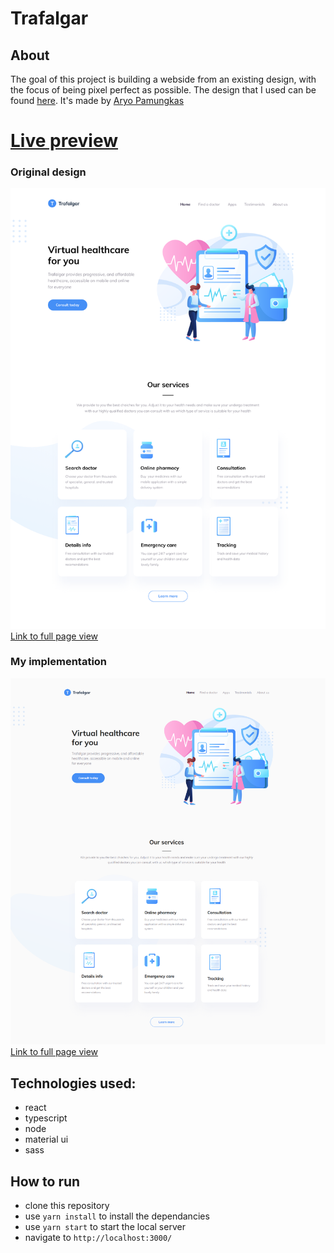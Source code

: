 # Trafalgar

## About
The goal of this project is building a webside from an existing design, with the focus of being pixel perfect as possible.
The design that I used can be found [here](https://dribbble.com/shots/12514026--FIGMA-FREEBIE-Landing-page-for-a-healthcare-startup). It's made by [Aryo Pamungkas](https://dribbble.com/musicalryo)
# [Live preview](https://maturc.github.io/trafalgar/)

### Original design
![original design](https://raw.githubusercontent.com/maturc/trafalgar/main/preview/trafalgar-design-preview.png)
[Link to full page view](https://raw.githubusercontent.com/maturc/trafalgar/main/preview/trafalgar-design.png)

### My implementation
![my implementation](https://raw.githubusercontent.com/maturc/trafalgar/main/preview/trafalgar-my-preview.png)
[Link to full page view](https://raw.githubusercontent.com/maturc/trafalgar/main/preview/trafalgar-my.png)

## Technologies used:
* react
* typescript
* node
* material ui
* sass

## How to run
 * clone this repository
 * use `yarn install` to install the dependancies
 * use `yarn start` to start the local server
 * navigate to `http://localhost:3000/`
